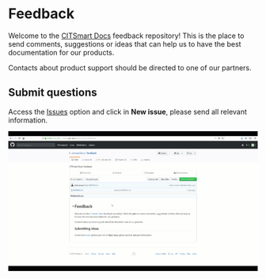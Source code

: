 # Feedback

Welcome to the [CITSmart Docs][1] feedback repository! This is the place to send comments, suggestions or ideas that can help us to have the best documentation for our products.

Contacts about product support should be directed to one of our partners.

## Submit questions


Access the [Issues][2] option and click in **New issue**, please send all relevant information.

![New Issue][3]

[1]:https://docs.citsmart.com
[2]:https://github.com/citsmartdocs/feedback/issues
[3]:images/new-issue.gif
